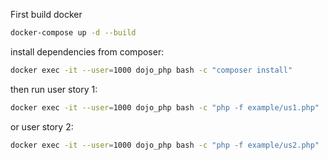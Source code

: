 First build docker

```bash
docker-compose up -d --build
```

install dependencies from composer:
```bash
docker exec -it --user=1000 dojo_php bash -c "composer install"
```

then run user story 1:
```bash
docker exec -it --user=1000 dojo_php bash -c "php -f example/us1.php"
```

or user story 2:
```bash
docker exec -it --user=1000 dojo_php bash -c "php -f example/us2.php"
```